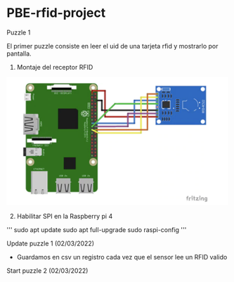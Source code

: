 # PBE-rfid-project

Puzzle 1

El primer puzzle consiste en leer el uid de una tarjeta rfid y mostrarlo por pantalla.

1. Montaje del receptor RFID

![Screenshot](images/montaje.png)


2. Habilitar SPI en la Raspberry pi 4

'''
sudo apt update
sudo apt full-upgrade
sudo raspi-config
'''

Update puzzle 1 (02/03/2022)

 - Guardamos en csv un registro cada vez que el sensor lee un RFID valido

Start puzzle 2 (02/03/2022)
